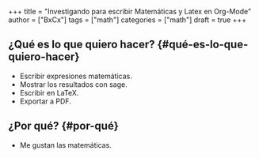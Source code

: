 +++
title = "Investigando para escribir Matemáticas y Latex en Org-Mode"
author = ["BxCx"]
tags = ["math"]
categories = ["math"]
draft = true
+++

## ¿Qué es lo que quiero hacer? {#qué-es-lo-que-quiero-hacer}

-   Escribir expresiones matemáticas.
-   Mostrar los resultados con sage.
-   Escribir en LaTeX.
-   Exportar a PDF.


## ¿Por qué? {#por-qué}

-   Me gustan las matemáticas.
